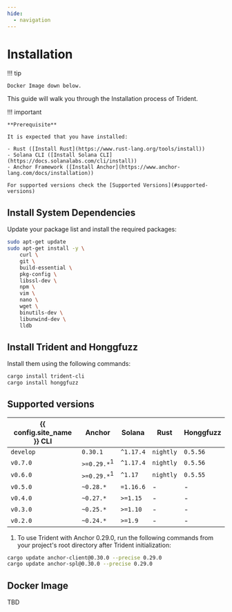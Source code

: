 ```yaml
---
hide:
  - navigation
---
```



# Installation

!!! tip

    Docker Image down below.


This guide will walk you through the Installation process of Trident.

!!! important

    **Prerequisite**

    It is expected that you have installed:

    - Rust ([Install Rust](https://www.rust-lang.org/tools/install))
    - Solana CLI ([Install Solana CLI](https://docs.solanalabs.com/cli/install))
    - Anchor Framework ([Install Anchor](https://www.anchor-lang.com/docs/installation))

    For supported versions check the [Supported Versions](#supported-versions)

## Install System Dependencies

Update your package list and install the required packages:

```bash
sudo apt-get update
sudo apt-get install -y \
    curl \
    git \
    build-essential \
    pkg-config \
    libssl-dev \
    npm \
    vim \
    nano \
    wget \
    binutils-dev \
    libunwind-dev \
    lldb
```

## Install Trident and Honggfuzz

Install them using the following commands:


```bash
cargo install trident-cli
cargo install honggfuzz
```

## Supported versions

| {{ config.site_name }} CLI | Anchor | Solana | Rust | Honggfuzz |
|--------------|---------|----------|-----------------------|-----------------------|
| `develop` | `0.30.1` | `^1.17.4` | `nightly` | `0.5.56` |
| `v0.7.0` | `>=0.29.*`<sup>1</sup> | `^1.17.4` | `nightly` | `0.5.56` |
| `v0.6.0` | `>=0.29.*`<sup>1</sup> | `^1.17` | `nightly` | `0.5.55` |
| `v0.5.0` | `~0.28.*` | `=1.16.6` | - | - |
| `v0.4.0` | `~0.27.*` | `>=1.15`  | - | - |
| `v0.3.0` | `~0.25.*` | `>=1.10`  | - | - |
| `v0.2.0` | `~0.24.*` |  `>=1.9`  | - | - |

1. To use Trident with Anchor 0.29.0, run the following commands from your project's root directory after Trident initialization:
```bash
cargo update anchor-client@0.30.0 --precise 0.29.0
cargo update anchor-spl@0.30.0 --precise 0.29.0
```


## Docker Image

TBD
